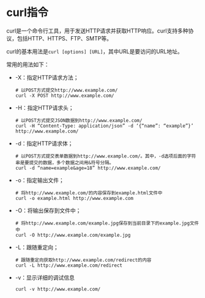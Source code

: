 # curl指令

curl是一个命令行工具，用于发送HTTP请求并获取HTTP响应。curl支持多种协议，包括HTTP、HTTPS、FTP、SMTP等。

curl的基本用法是`curl [options] [URL]`，其中URL是要访问的URL地址。

常用的用法如下：

- -X：指定HTTP请求方法；

  ```shell
  # 以POST方式提交http://www.example.com/
  curl -X POST http://www.example.com/
  ```

- -H：指定HTTP请求头；

  ```shell
  # 以POST方式提交JSON数据到http://www.example.com/
  curl -H “Content-Type: application/json” -d ‘{“name”: “example”}’ http://www.example.com/
  ```

- -d：指定HTTP请求体；

  ```shell
  # 以POST方式提交表单数据到http://www.example.com/。其中，-d选项后面的字符串是要提交的数据，多个数据之间用&符号分隔。
  curl -d “name=example&age=18” http://www.example.com/
  ```

- -o：指定输出文件；

  ```shell
  # 将http://www.example.com/的内容保存到example.html文件中
  curl -o example.html http://www.example.com
  ```

- -O：将输出保存到文件中；

  ```shell
  # 将http://www.example.com/example.jpg保存到当前目录下的example.jpg文件中
  curl -O http://www.example.com/example.jpg
  ```

- -L：跟随重定向；

  ```shell
  # 跟随重定向获取http://www.example.com/redirect的内容
  curl -L http://www.example.com/redirect
  ```

- -v：显示详细的调试信息

  ```shell
  curl -v http://www.example.com/
  ```
